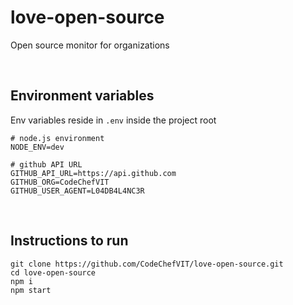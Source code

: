 # love-open-source
Open source monitor for organizations

<br />

## Environment variables
Env variables reside in `.env` inside the project root

```
# node.js environment
NODE_ENV=dev

# github API URL
GITHUB_API_URL=https://api.github.com
GITHUB_ORG=CodeChefVIT
GITHUB_USER_AGENT=L04DB4L4NC3R
```

<br />

## Instructions to run

```
git clone https://github.com/CodeChefVIT/love-open-source.git
cd love-open-source
npm i
npm start
```
